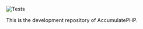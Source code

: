 ![Tests](https://github.com/N-Silbernagel/AccumulatePHP-src/actions/workflows/ci.yml/badge.svg)

This is the development repository of AccumulatePHP.
